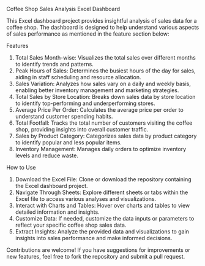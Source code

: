 Coffee Shop Sales Analysis Excel Dashboard

This Excel dashboard project provides insightful analysis of sales data for a coffee shop. The dashboard is designed to help understand various aspects of sales performance as mentioned in the feature section below:

Features
1. Total Sales Month-wise: Visualizes the total sales over different months to identify trends and patterns.
2. Peak Hours of Sales: Determines the busiest hours of the day for sales, aiding in staff scheduling and resource allocation.
3. Sales Variation: Analyzes how sales vary on a daily and weekly basis, enabling better inventory management and marketing strategies.
4. Total Sales by Store Location: Breaks down sales data by store location to identify top-performing and underperforming stores.
5. Average Price Per Order: Calculates the average price per order to understand customer spending habits.
6. Total Footfall: Tracks the total number of customers visiting the coffee shop, providing insights into overall customer traffic.
7. Sales by Product Category: Categorizes sales data by product category to identify popular and less popular items.
8. Inventory Management: Manages daily orders to optimize inventory levels and reduce waste.

How to Use
1. Download the Excel File: Clone or download the repository containing the Excel dashboard project.
2. Navigate Through Sheets: Explore different sheets or tabs within the Excel file to access various analyses and visualizations.
3. Interact with Charts and Tables: Hover over charts and tables to view detailed information and insights.
4. Customize Data: If needed, customize the data inputs or parameters to reflect your specific coffee shop sales data.
5. Extract Insights: Analyze the provided data and visualizations to gain insights into sales performance and make informed decisions.

Contributions are welcome! If you have suggestions for improvements or new features, feel free to fork the repository and submit a pull request.

